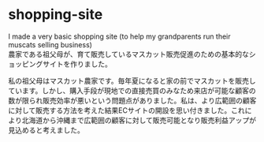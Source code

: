 # shopping-site
I made a very basic shopping site (to help my grandparents run their muscats selling business) <br>
農家である祖父母が、育て販売しているマスカット販売促進のための基本的なショッピングサイトを作りました。

私の祖父母はマスカット農家です。毎年夏になると家の前でマスカットを販売しています。しかし、購入手段が現地での直接売買のみなため来店が可能な顧客の数が限られ販売効率が悪いという問題点がありました。私は、より広範囲の顧客に対して販売する方法を考えた結果ECサイトの開設を思い付きました。これにより北海道から沖縄まで広範囲の顧客に対して販売可能となり販売利益アップが見込めると考えました。
